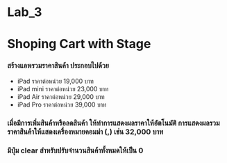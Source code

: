# Lab_3 #
# Shoping Cart with Stage #

### สร้างแอพรวมราคาสินค้า ประกอบไปด้วย ###

* iPad ราคาต่อหน่วย 19,000 บาท
* iPad mini ราคาต่อหน่วย 23,000 บาท
* iPad Air ราคาต่อหน่วย 29,000 บาท
* iPad Pro ราคาต่อหน่วย 39,000 บาท

### เมื่อมีการเพิ่มสินค้าหรือลดสินค้า ให้ทำการแสดงผลราคาให้อัตโนมัติ การแสดงผลรวมราคาสินค้าให้แสดงเครื่องหมายคอมม่า (,) เช่น 32,000 บาท ###
### มีปุ่ม clear สำหรับปรับจำนวนสินค้าทั้งหมดให้เป็น 0 ###
